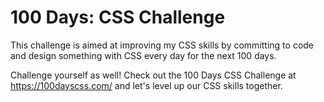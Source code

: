 # 100 Days: CSS Challenge

This challenge is aimed at improving my CSS skills by committing to code and design something with CSS every day for the next 100 days.

Challenge yourself as well! Check out the 100 Days CSS Challenge at <a>https://100dayscss.com/</a> and let's level up our CSS skills together.